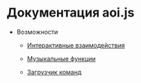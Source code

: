 # Документация aoi.js

- Возможности

    - [Интерактивные взаимодействия](introduction/interaction) 
          
    - [Музыкальные функции](introduction/music)
          
    - [Загрузчик команд](introduction/command-handler)
